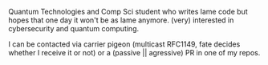 Quantum Technologies and Comp Sci student who writes lame code but hopes that one day it won't be as lame anymore.
(very) interested in cybersecurity and quantum computing.

I can be contacted via carrier pigeon (multicast RFC1149, fate decides whether I receive it or not) or a (passive || agressive) PR in one of my repos.
